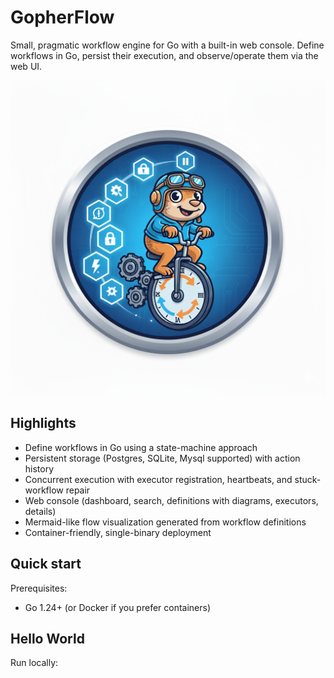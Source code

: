 # GopherFlow

Small, pragmatic workflow engine for Go with a built-in web console. Define workflows in Go, persist their execution, and observe/operate them via the web UI.

![GopherFlow](logo.png)

## Highlights

- Define workflows in Go using a state-machine approach
- Persistent storage (Postgres, SQLite, Mysql supported) with action history
- Concurrent execution with executor registration, heartbeats, and stuck-workflow repair
- Web console (dashboard, search, definitions with diagrams, executors, details)
- Mermaid-like flow visualization generated from workflow definitions
- Container-friendly, single-binary deployment

## Quick start

Prerequisites:
- Go 1.24+ (or Docker if you prefer containers)

## Hello World
Run locally:


